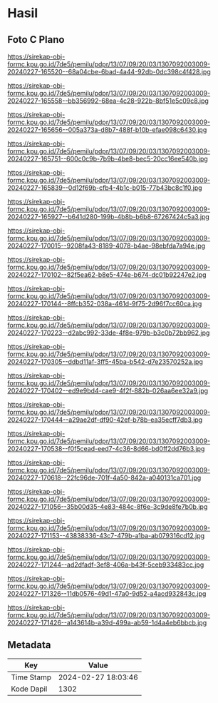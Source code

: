 # Hasil

## Foto C Plano

https://sirekap-obj-formc.kpu.go.id/7de5/pemilu/pdpr/13/07/09/20/03/1307092003009-20240227-165520--68a04cbe-6bad-4a44-92db-0dc398c4f428.jpg

https://sirekap-obj-formc.kpu.go.id/7de5/pemilu/pdpr/13/07/09/20/03/1307092003009-20240227-165558--bb356992-68ea-4c28-922b-8bf51e5c09c8.jpg

https://sirekap-obj-formc.kpu.go.id/7de5/pemilu/pdpr/13/07/09/20/03/1307092003009-20240227-165656--005a373a-d8b7-488f-b10b-efae098c6430.jpg

https://sirekap-obj-formc.kpu.go.id/7de5/pemilu/pdpr/13/07/09/20/03/1307092003009-20240227-165751--600c0c9b-7b9b-4be8-bec5-20cc16ee540b.jpg

https://sirekap-obj-formc.kpu.go.id/7de5/pemilu/pdpr/13/07/09/20/03/1307092003009-20240227-165839--0d12f69b-cfb4-4b1c-b015-77b43bc8c1f0.jpg

https://sirekap-obj-formc.kpu.go.id/7de5/pemilu/pdpr/13/07/09/20/03/1307092003009-20240227-165927--b641d280-199b-4b8b-b6b8-67267424c5a3.jpg

https://sirekap-obj-formc.kpu.go.id/7de5/pemilu/pdpr/13/07/09/20/03/1307092003009-20240227-170015--9208fa43-8189-4078-b4ae-98ebfda7a94e.jpg

https://sirekap-obj-formc.kpu.go.id/7de5/pemilu/pdpr/13/07/09/20/03/1307092003009-20240227-170102--82f5ea62-b8e5-474e-b674-dc01b92247e2.jpg

https://sirekap-obj-formc.kpu.go.id/7de5/pemilu/pdpr/13/07/09/20/03/1307092003009-20240227-170144--8ffcb352-038a-461d-9f75-2d96f7cc60ca.jpg

https://sirekap-obj-formc.kpu.go.id/7de5/pemilu/pdpr/13/07/09/20/03/1307092003009-20240227-170223--d2abc992-33de-4f8e-979b-b3c0b72bb962.jpg

https://sirekap-obj-formc.kpu.go.id/7de5/pemilu/pdpr/13/07/09/20/03/1307092003009-20240227-170305--ddbd11af-3ff5-45ba-b542-d7e23570252a.jpg

https://sirekap-obj-formc.kpu.go.id/7de5/pemilu/pdpr/13/07/09/20/03/1307092003009-20240227-170402--ed9e9bd4-cae9-4f2f-882b-026aa6ee32a9.jpg

https://sirekap-obj-formc.kpu.go.id/7de5/pemilu/pdpr/13/07/09/20/03/1307092003009-20240227-170444--a29ae2df-df90-42ef-b78b-ea35ecff7db3.jpg

https://sirekap-obj-formc.kpu.go.id/7de5/pemilu/pdpr/13/07/09/20/03/1307092003009-20240227-170538--f0f5cead-eed7-4c36-8d66-bd0ff2dd76b3.jpg

https://sirekap-obj-formc.kpu.go.id/7de5/pemilu/pdpr/13/07/09/20/03/1307092003009-20240227-170618--22fc96de-701f-4a50-842a-a040131ca701.jpg

https://sirekap-obj-formc.kpu.go.id/7de5/pemilu/pdpr/13/07/09/20/03/1307092003009-20240227-171056--35b00d35-4e83-484c-8f6e-3c9de8fe7b0b.jpg

https://sirekap-obj-formc.kpu.go.id/7de5/pemilu/pdpr/13/07/09/20/03/1307092003009-20240227-171153--43838336-43c7-479b-a1ba-ab079316cd12.jpg

https://sirekap-obj-formc.kpu.go.id/7de5/pemilu/pdpr/13/07/09/20/03/1307092003009-20240227-171244--ad2dfadf-3ef8-406a-b43f-5ceb933483cc.jpg

https://sirekap-obj-formc.kpu.go.id/7de5/pemilu/pdpr/13/07/09/20/03/1307092003009-20240227-171326--11db0576-49d1-47a0-9d52-a4acd932843c.jpg

https://sirekap-obj-formc.kpu.go.id/7de5/pemilu/pdpr/13/07/09/20/03/1307092003009-20240227-171426--a143614b-a39d-499a-ab59-1d4a4eb6bbcb.jpg


## Metadata

| Key        | Value               |
| ---------- | ------------------- |
| Time Stamp | 2024-02-27 18:03:46 |
| Kode Dapil | 1302                |



